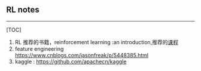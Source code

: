 ## RL notes
----
[TOC]
1. RL 推荐的书籍，reinforcement learning :an introduction,推荐的[课程](http://www0.cs.ucl.ac.uk/staff/d.silver/web/Teaching.html)
2. feature engineering https://www.cnblogs.com/jasonfreak/p/5448385.html
3. kaggle : https://github.com/apachecn/kaggle